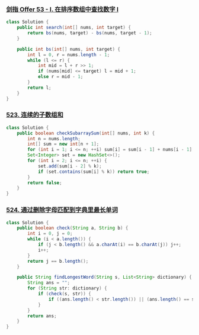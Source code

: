 ### [剑指 Offer 53 - I. 在排序数组中查找数字 I](https://leetcode-cn.com/problems/zai-pai-xu-shu-zu-zhong-cha-zhao-shu-zi-lcof/)

```java
class Solution {
    public int search(int[] nums, int target) {
        return bs(nums, target) - bs(nums, target - 1);
    }

    public int bs(int[] nums, int target) {
        int l = 0, r = nums.length - 1;
        while (l <= r) {
            int mid = l + r >> 1;
            if (nums[mid] <= target) l = mid + 1;
            else r = mid - 1;
        }
        return l;
    }
}
```

### [523. 连续的子数组和](https://leetcode-cn.com/problems/continuous-subarray-sum/)

 ```java
 class Solution {
     public boolean checkSubarraySum(int[] nums, int k) {
         int n = nums.length;
         int[] sum = new int[n + 1];
         for (int i = 1; i <= n; ++i) sum[i] = sum[i - 1] + nums[i - 1];
         Set<Integer> set = new HashSet<>();
         for (int i = 2; i <= n; ++i) {
             set.add(sum[i - 2] % k);
             if (set.contains(sum[i] % k)) return true;
         }
         return false;
     }
 }
 ```

### [524. 通过删除字母匹配到字典里最长单词](https://leetcode-cn.com/problems/longest-word-in-dictionary-through-deleting/)

```java
class Solution {
    public boolean check(String a, String b) {
        int i = 0, j = 0;
        while (i < a.length()) {
            if (j < b.length() && a.charAt(i) == b.charAt(j)) j++;
            i++;
        }
        return j == b.length();
    }

    public String findLongestWord(String s, List<String> dictionary) {
        String ans = "";
        for (String str: dictionary) {
            if (check(s, str)) {
                if ((ans.length() < str.length()) || (ans.length() == str.length() && ans.compareTo(str) > 0)) ans = str;
            }
        }
        return ans;
    }
}
```

















